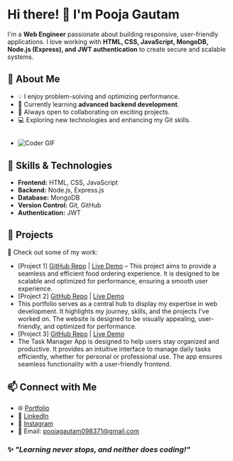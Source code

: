 # Hi there! 👋 I'm Pooja Gautam

I'm a **Web Engineer** passionate about building responsive, user-friendly applications. I love working with **HTML, CSS, JavaScript, MongoDB, Node.js (Express), and JWT authentication** to create secure and scalable systems.

## 🚀 About Me
- 💡 I enjoy problem-solving and optimizing performance.
- 🌱 Currently learning **advanced backend development**.
- 🔗 Always open to collaborating on exciting projects.
- 💻 Exploring new technologies and enhancing my Git skills.
- 
  ##
   ![Coder GIF](https://media.giphy.com/media/qgQUggAC3Pfv687qPC/giphy.gif)


## 🔧 Skills & Technologies
- **Frontend:** HTML, CSS, JavaScript
- **Backend:** Node.js, Express.js
- **Database:** MongoDB
- **Version Control:** Git, GitHub
- **Authentication:** JWT

## 📌 Projects
🚀 Check out some of my work:
- [Project 1] [GitHub Repo](https://github.com/Pooja7307/CravingCourier) | [Live Demo](https://pooja7307.github.io/CravingCourier/)
– This project aims to provide a seamless and efficient food ordering experience. It is designed to be scalable and optimized for performance, ensuring a smooth user experience.  
- [Project 2] [GitHub Repo](https://github.com/Pooja7307/Portfolio) | [Live Demo](https://pooja7307.github.io/Portfolio/)
-  This portfolio serves as a central hub to display my expertise in web development. It highlights my journey, skills, and the projects I've worked on. The website is designed to be visually appealing, user-friendly, and optimized for performance.  
- [Project 3] [GitHub Repo](https://github.com/Pooja7307/TaskManager) | [Live Demo](https://pooja7307.github.io/TaskManager/)
-  The Task Manager App is designed to help users stay organized and productive. It provides an intuitive interface to manage daily tasks efficiently, whether for personal or professional use. The app ensures seamless functionality with a user-friendly frontend. 

## 📫 Connect with Me
- 🌐 [Portfolio](https://pooja7307.github.io/Portfolio/)  
- 💼 [LinkedIn](www.linkedin.com/in/pooja-gautam707)
- 📸 [Instagram](https://www.instagram.com/praise__77/)  
- 📩 Email: poojagautam098371@gmail.com 

### ✨ _"Learning never stops, and neither does coding!"_


<!--
**Pooja7307/Pooja7307** is a ✨ _special_ ✨ repository because its `README.md` (this file) appears on your GitHub profile.

Here are some ideas to get you started:

- 🔭 I’m currently working on ...
- 🌱 I’m currently learning ...
- 👯 I’m looking to collaborate on ...
- 🤔 I’m looking for help with ...
- 💬 Ask me about ...
- 📫 How to reach me: ...
- 😄 Pronouns: ...
- ⚡ Fun fact: ...
-->
